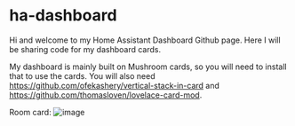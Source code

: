 # ha-dashboard

Hi and welcome to my Home Assistant Dashboard Github page.
Here I will be sharing code for my dashboard cards.

My dashboard is mainly built on Mushroom cards, so you will need to install that to use the cards. 
You will also need https://github.com/ofekashery/vertical-stack-in-card and https://github.com/thomasloven/lovelace-card-mod.

Room card:
![image](https://github.com/durrav/ha-dashboard/assets/58232568/63502136-a503-4058-9853-6ff8c3d41ed3)
